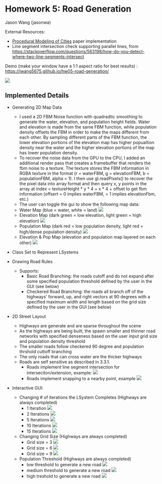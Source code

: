 # Homework 5: Road Generation

Jason Wang (jasonwa)

External Resources:
- [Procedural Modeling of Cities](proceduralCityGeneration.pdf) paper implementation 
- Line segment intersection check supporting parallel lines, from https://stackoverflow.com/questions/563198/how-do-you-detect-where-two-line-segments-intersect

Demo (make your window have a 1:1 aspect ratio for best results) : https://jwang5675.github.io/hw05-road-generation/

![](images/elepop.png)

## Implemented Details

- Generating 2D Map Data
  - I used a 2D FBM Noise function with quadradtic smoothing to generate the water, elevation, and population height fields. Water and elevation is made from the same FBM function, while population density offsets the FBM in order to make the maps different from each other. By sampling different parts of the FBM function, the lower elevation portions of the elevation map has higher popualtion density near the water and the higher elevation portions of the map has lower population density.
  - To recover the noise data from the GPU to the CPU, I added an additional render pass that creates a framebuffer that renders the fbm noise to a texture. The texture stores the FBM information in RGBA texture in the format (r = waterFBM, g = elevationFBM, b = populationFBM, alpha = 1). I then use gl.readPixels() to recover the the pixel data into array format and then query x, y points in the array at index = textureHeight * y * 4 + x * 4 + offset to get fbm information (offsert = 0 implies waterFBM, = 1 implies elevationFbm, etc.)
  -  The user can toggle the gui to show the following map data:
    - Water Map (blue = water, white = land)
    ![](images/water.png)
    - Elevation Map (dark green = low elevation, light green = high elevation)
    ![](images/height.png)
    - Population Map (dark red = low population density, light red = high/dense population density)
    ![](images/population.png)
    - Elevation & Pop Map (elevation and population map layered on each other)
    ![](images/elepop.png)

- Class Set to Represent LSystems

- Drawing Road Rules
  - Supports:
    - Basic Road Branching: the roads cutoff and do not expand after some specified population threshold defined by the user in the GUI (see below)
    - Checkered Road Branching: the roads all branch off of the highways' forward, up, and right vectors at 90 degrees with a specified maximum width and length based on the grid size defined by the user in the GUI (see below)

- 2D Street Layout
  - Highways are generate and are sparse throughout the scene
  - As the highways are being built, the spawn smaller and thinner road networks with specified denseness based on the user input grid size and population density threshold
  - The smaller roads follow checkered 90 degree and population thrshold cuttoff branching
  - The only roads that can cross water are the thicker highways
  - Roads are self sensitive as described in 3.3.1.
    - Roads implement line segment intersection for interseciton/extension, example: ![](images/intersect.png)
    - Roads implement snapping to a nearby point, example ![](images/pointsnap.png)

- Interactive GUI:
  - Changing # of iterations the LSystem Completes (Highways are always completed)
    - 1 Iteration
    ![](images/it1.png)
    - 2 Iterations
    ![](images/itr2.png)
    - 5 Iterations
    ![](images/itr5.png)
    - 10 Iterations
    ![](images/itr10.png)
    - 15 Iterations
    ![](images/elepop.png)
  - Changing Grid Size (Highways are always completed)
    - Grid size = 3
    ![](images/elepop.png)
    - Grid size = 6
    ![](images/grid6.png)
    - Grid size = 9
    ![](images/grid9.png)
  - Population Threshold (Highways are always completed)
    - low threshold to generate a new road
    ![](images/lowthresh.png)
    - medium threshold to generate a new road
    ![](images/elepop.png)
    - high treshold to generate a new road
    ![](images/highthresh.png)

